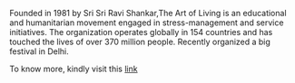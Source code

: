 Founded in 1981 by Sri Sri Ravi Shankar,The Art of Living is an educational
and humanitarian movement engaged in stress-management and service initiatives.
The organization operates globally in 154 countries and has touched the lives
of over 370 million people. Recently organized a big festival in Delhi.

To know more, kindly visit this [link](http://www.artofliving.org/in-en)